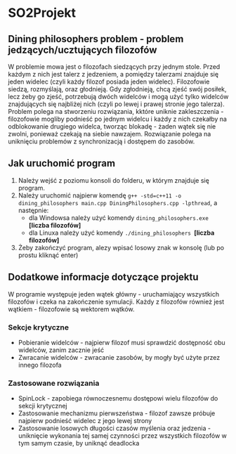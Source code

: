 # SO2Projekt
## Dining philosophers problem - problem jedzących/ucztujących filozofów
W problemie mowa jest o filozofach siedzących przy jednym stole. Przed każdym z nich jest talerz z jedzeniem, a pomiędzy talerzami znajduje się jeden widelec (czyli każdy filozof posiada jeden widelec).
Filozofowie siedzą, rozmyślają, oraz głodnieją. Gdy zgłodnieją, chcą zjeść swój posiłek, lecz żeby go zjeść, potrzebują dwóch widelców i mogą użyć tylko widelców znajdujących się najbliżej nich (czyli po lewej i prawej stronie jego talerza).
Problem polega na stworzeniu rozwiązania, kktóre uniknie zakleszczenia - filozofowie mogliby podnieść po jednym widelcu i każdy z nich czekałby na odblokowanie drugiego widelca, tworząc blokadę - żaden wątek się nie zwolni, ponieważ czekają na siebie nawzajem.
Rozwiązanie polega na uniknięciu problemów z synchronizacją i dostępem do zasobów.
## Jak uruchomić program
1. Należy wejść z poziomu konsoli do folderu, w którym znajduje się program.
2. Należy uruchomić najpierw komendę ``` g++ -std=c++11 -o dining_philosophers main.cpp DiningPhilosophers.cpp -lpthread ```, a następnie:
   - dla Windowsa należy użyć komendy ```dining_philosophers.exe ```**[liczba filozofów]**
   - dla Linuxa należy użyć komendy ```./dining_philosophers ```**[liczba filozofów]**           
3. Żeby zakończyć program, alezy wpisać losowy znak w konsolę (lub po prostu kliknąć enter)
## Dodatkowe informacje dotyczące projektu
W programie występuje jeden wątek główny - uruchamiający wszystkich filozofów i czeka na zakończenie symulacji.
Każdy z filozofów również jest wątkiem - filozofowie są wektorem wątków. <br> 
### Sekcje krytyczne
- Pobieranie widelców - najpierw filozof musi sprawdzić dostępność obu widelców, zanim zacznie jeść
- Zwracanie widelców - zwracanie zasobów, by mogły być użyte przez innego filozofa 
### Zastosowane rozwiązania                                                                    
- SpinLock - zapobiega równoczesnemu dostępowi wielu filozofów do sekcji krytycznej
- Zastosowanie mechanizmu pierwszeństwa - filozof zawsze próbuje najpierw podnieść widelec z jego lewej strony
- Zastosowanie losowych długości czasów myślenia oraz jedzenia - uniknięcie wykonania tej samej czynności przez wszystkich filozofów w tym samym czasie, by uniknąć deadlocka
